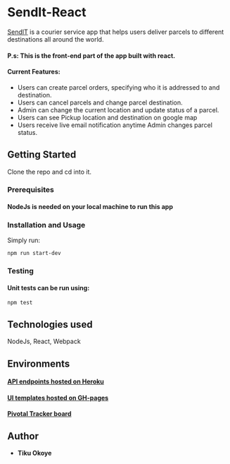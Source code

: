# SendIt-React
[SendIT](https://primuse.github.io/SendIT/index.html) is a courier service app that helps users deliver parcels to different destinations all around the world.
#### P.s: This is the front-end part of the app built with react.

#### Current Features: 
* Users can create parcel orders, specifying who it is addressed to and destination.
* Users can cancel parcels and change parcel destination.
* Admin can change the current location and update status of a parcel.
* Users can see Pickup location and destination on google map
* Users receive live email notification anytime Admin changes parcel status.

## Getting Started
Clone the repo and cd into it.

### Prerequisites
#### NodeJs is needed on your local machine to run this app

### Installation and Usage
Simply run:

```npm run start-dev```

### Testing
#### Unit tests can be run using:
```npm test```

## Technologies used
NodeJs,
React,
Webpack

## Environments
#### <a href="https://sendit2019.herokuapp.com/">API endpoints hosted on Heroku</a>
#### <a href="https://primuse.github.io/SendIT/index.html">UI templates hosted on GH-pages</a>
#### <a href="https://www.pivotaltracker.com/n/projects/2239293">Pivotal Tracker board</a>

## Author

* **Tiku Okoye**

